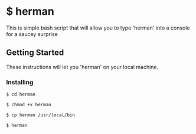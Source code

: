 # $ herman

This is simple bash script that will allow you to type 'herman' into a console for a saucey surprise

## Getting Started

These instructions will let you 'herman' on your local machine.

### Installing

```
$ cd herman
```
```
$ chmod +x herman
```
```
$ cp herman /usr/local/bin
```
```
$ herman
```